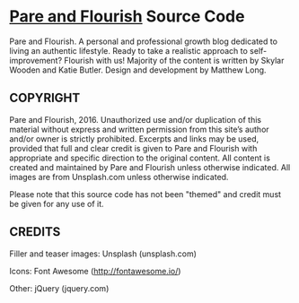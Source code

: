 # [Pare and Flourish](http://www.pareandflourish.com) Source Code
Pare and Flourish. A personal and professional growth blog dedicated to living an authentic lifestyle. Ready to take a realistic approach to self-improvement? Flourish with us! Majority of the content is written by Skylar Wooden and Katie Butler. Design and development by Matthew Long.

## COPYRIGHT
Pare and Flourish, 2016. Unauthorized use and/or duplication of this material without express and written permission from this site’s author and/or owner is strictly prohibited. Excerpts and links may be used, provided that full and clear credit is given to Pare and Flourish with appropriate and specific direction to the original content. All content is created and maintained by Pare and Flourish unless otherwise indicated. All images are from Unsplash.com unless otherwise indicated.

Please note that this source code has not been "themed" and credit must be given for any use of it. 

## CREDITS
Filler and teaser images:
	Unsplash (unsplash.com)

Icons:
	Font Awesome (http://fontawesome.io/)
        
Other:
	jQuery (jquery.com)
	
